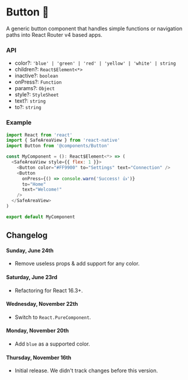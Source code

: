 # Button 🔘

A generic button component that handles simple functions or navigation paths into React Router v4 based apps.

### API

- color?: `'blue' | 'green' | 'red' | 'yellow' | 'white' | string`
- children?: `React$Element<*>`
- inactive?: `boolean`
- onPress?: `Function`
- params?: `Object`
- style?: `StyleSheet`
- text?: `string`
- to?: `string`

### Example

```js
import React from 'react'
import { SafeAreaView } from 'react-native'
import Button from '@components/Button'

const MyComponent = (): React$Element<*> => (
  <SafeAreaView style={{ flex: 1 }}>
    <Button color="#FF9900" to="Settings" text="Connection" />
    <Button
      onPress={() => console.warn('Success! 👍')}
      to="Home"
      text="Welcome!"
    />
  </SafeAreaView>
)

export default MyComponent
```

## Changelog

#### Sunday, June 24th

- Remove useless props & add support for any color.

#### Saturday, June 23rd

- Refactoring for React 16.3+.

#### Wednesday, November 22th

- Switch to `React.PureComponent`.

#### Monday, November 20th

- Add `blue` as a supported color.

#### Thursday, November 16th

- Initial release. We didn't track changes before this version.
